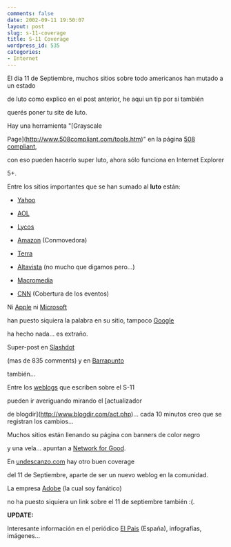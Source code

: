 ```yaml
---
comments: false
date: 2002-09-11 19:50:07
layout: post
slug: s-11-coverage
title: S-11 Coverage
wordpress_id: 535
categories:
- Internet
---
```


El dia 11 de Septiembre, muchos sitios sobre todo americanos han mutado a un estado   

de luto como explico en el post anterior, he aqui un tip por si también   

querés poner tu site de luto.  

  

  

  

Hay una herramienta &quot;[Grayscale   

Page](http://www.508compliant.com/tools.htm)&quot; en la página [508 compliant](http://www.508compliant.com),   

con eso pueden hacerlo super luto, ahora sólo funciona en Internet Explorer   

5+.  

  

  

  

Entre los sitios importantes que se han sumado al **luto** están:   



  


  * [Yahoo](http://www.yahoo.com)

  
  * [AOL](http://www.aol.com)

  
  * [Lycos](http://www.lycos.com)


  * [Amazon](http://www.amazon.com/exec/obidos/subst/home/home.html/104-6225994-3547112) (Conmovedora)

  
  * [Terra](http://www.terra.com)

  
  * [Altavista](http://www.altavista.com) (no mucho que digamos pero…)

  
  * [Macromedia](http://www.macromedia.com)

  
  * [CNN](http://www.cnn.com) (Cobertura de los eventos)





Ni [Apple](http://www.apple.com) ni [Microsoft](http://www.microsoft.com)   

han puesto siquiera la palabra en su sitio, tampoco [Google](http://www.google.com)   

ha hecho nada… es extraño.  

  

  

  

Super-post en [Slashdot](http://slashdot.org/articles/02/09/09/1318236.shtml?tid=103)   

(mas de 835 comments) y en [Barrapunto](http://barrapunto.com/article.pl?sid=02/09/11/0746236&mode=&threshold=)   

también…   

  

  

  

Entre los [weblogs](http://www.blogdir.com) que escriben sobre el S-11   

pueden ir averiguando mirando el [actualizador   

de blogdir](http://www.blogdir.com/act.php)… cada 10 minutos creo que se registran los cambios…  

  

  

  

Muchos sitios están llenando su página con banners de color negro   

y una vela… apuntan a [Network for Good](http://www.networkforgood.org/).   

  

  

  

En [undescanzo.com](http://www.undescanso.com/) hay otro buen coverage   

del 11 de Septiembre, aparte de ser un nuevo weblog en la comunidad.  

  

  

  

La empresa [Adobe](http://www.adobe.com/) (la cual soy fanático)   

no ha puesto siquiera un link sobre el 11 de septiembre también :(.  

  

**UPDATE:**  

  

Interesante información en el periódico [El Pais](http://www.elpais.es) (España), infografías, imágenes…




 

